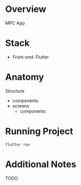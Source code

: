 # Overview
MPC App
 

# Stack
- Front-end: Flutter

# Anatomy

Structure
- components
- screens
    - components

# Running Project

```
flutter run
```

# Additional Notes
TODO
